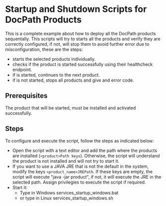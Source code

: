# Startup and Shutdown Scripts for DocPath Products

This is a complete example about how to deploy all the DocPath products sequentally. This scripts will try to starts all the products and verify they are correctly configured, if not, will stop them to avoid further error due to misconfiguration, these are the steps:
- starts the selected products individually.
- checks if the product is started successfully using their healthcheck endpoint.
- if is started, continues to the next product.
- if is not started, stops all products and give and error code.

## Prerequisites

The product that will be started, must be installed and activated successfully.

## Steps
To configure and execute the script, follow the steps as indicated below:

- Open the script with a text editor and add the path where the products are installed (`<product>Path keys`). Otherwise, the script will understand the product is not installed and will not try to start it. 
- If you want to use a JAVA JRE that is not the default in the system, modify the keys `<product_name>JREPath`. If these keys are empty, the script will execute "java -jar product", if not, it will execute the JRE in the selected path.
Assign privilegies to execute the script if required.
- Start it:
  - Type in Windows services_startup_windows.bat 
  - or type in Linux services_startup_windows.sh
